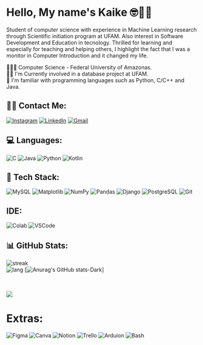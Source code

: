 # Hello, My name's Kaike 🤓🤘🏽

Student of computer science with experience in Machine Learning research through Scientific initiation program at UFAM. Also interest in Software Development and Education in tecnology. Thrilled for learning and especially for teaching and helping others, I highlight the fact that I was a monitor in Computer Introduction and it changed my life.

🧑🏽‍💻 Computer Science - Federal University of Amazonas. <br>
✍🏽 I'm Currently involved in a database project at UFAM. <br>
👾 I'm familiar with programming languages such as Python, C/C++ and Java. <br>




## 👋🏽 Contact Me:
[![Instagram](https://img.shields.io/badge/Instagram-E4405F?style=for-the-badge&logo=instagram&logoColor=white&hide_border=true)](https://instagram.com/kaikermaciel) 
[![LinkedIn](https://img.shields.io/badge/LinkedIn-0077B5?style=for-the-badge&logo=linkedin&logoColor=white)](https://linkedin.com/in/kaikermaciel) 
[![Gmail](https://img.shields.io/badge/Gmail-D14836?style=for-the-badge&logo=gmail&logoColor=white)](https://is.gd/kaikermaciel)

## 💻 Languages:
![C](https://img.shields.io/badge/C-00599C?style=for-the-badge&logo=c&logoColor=white) 
![Java](https://img.shields.io/badge/Java-ED8B00?style=for-the-badge&logo=openjdk&logoColor=white) 
![Python](https://img.shields.io/badge/Python-14354C?style=for-the-badge&logo=python&logoColor=white) 
![Kotlin](https://img.shields.io/badge/Kotlin-0095D5?&style=for-the-badge&logo=kotlin&logoColor=white)


## 📜 Tech Stack: 
![MySQL](https://img.shields.io/badge/MySQL-00000F?style=for-the-badge&logo=mysql&logoColor=white) 
![Matplotlib](https://img.shields.io/badge/Matplotlib-%23ffffff.svg?style=flat-square&logo=Matplotlib&logoColor=black) 
![NumPy](https://img.shields.io/badge/numpy-%23013243.svg?style=flat-square&logo=numpy&logoColor=white) 
![Pandas](https://img.shields.io/badge/pandas-%23150458.svg?style=flat-square&logo=pandas&logoColor=white)
![Django](https://img.shields.io/badge/Django-092E20?style=for-the-badge&logo=django&logoColor=white)
![PostgreSQL](https://img.shields.io/badge/PostgreSQL-316192?style=for-the-badge&logo=postgresql&logoColor=white)
![Git](https://img.shields.io/badge/GIT-E44C30?style=for-the-badge&logo=git&logoColor=white)

## IDE:

![Colab](https://img.shields.io/badge/Colab-F9AB00?style=for-the-badge&logo=googlecolab&color=525252)
![VSCode](https://img.shields.io/badge/Visual_Studio_Code-0078D4?style=for-the-badge&logo=visual%20studio%20code&logoColor=white)



## 📊 GitHub Stats:
![streak](https://github-readme-streak-stats.herokuapp.com/?user=kaikermaciel&theme=gotham&hide_border=true) <br>
![lang](https://github-readme-stats.vercel.app/api/top-langs/?username=kaikermaciel&hide_progress=true&theme=gotham&hide_border=true)
[![Anurag's GitHub stats-Dark](https://github-readme-stats.vercel.app/api?username=kaikermaciel&show_icons=false&theme=gotham&rank_icon=github#gh-dark-mode-only)]

<br> <br>
[![](https://visitcount.itsvg.in/api?id=kaikermaciel&icon=6&color=6)](https://visitcount.itsvg.in)

# Extras:

![Figma](https://img.shields.io/badge/Figma-F24E1E?style=for-the-badge&logo=figma&logoColor=white)
![Canva](https://img.shields.io/badge/Canva-%2300C4CC.svg?&style=for-the-badge&logo=Canva&logoColor=white)
![Notion](https://img.shields.io/badge/Notion-000000?style=for-the-badge&logo=notion&logoColor=white)
![Trello](https://img.shields.io/badge/Trello-0052CC?style=for-the-badge&logo=trello&logoColor=white)
![Arduion](https://img.shields.io/badge/Arduino-00979D?style=for-the-badge&logo=Arduino&logoColor=white)
![Bash](https://img.shields.io/badge/GNU%20Bash-4EAA25?style=for-the-badge&logo=GNU%20Bash&logoColor=white)

<!-- Proudly created with GPRM ( https://gprm.itsvg.in ) -->
